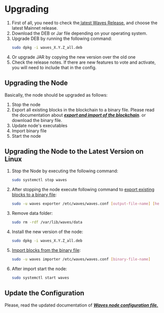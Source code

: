 # Upgrading

1. First of all, you need to check the[ latest Waves Release.](https://github.com/wavesplatform/Waves/releases) and choose the latest Mainnet release.
2. Download the DEB or Jar file depending on your operating system.
3. Upgrade DEB by running the following command:
   ```bash
   sudo dpkg -i waves_X.Y.Z_all.deb
   ```
4. Or upgrade JAR by copying the new version over the old one
5. Check the release notes. If there are new features to vote and activate, you will need to include that in the config.

## Upgrading the Node

Basically, the node should be upgraded as follows:  
1. Stop the node  
2. Export all existing blocks in the blockchain to a binary file. Please read the documentation about [_**export and import of the blockchain**_](/waves-full-node/options-for-getting-actual-blockchain/export-and-import-from-the-blockchain.md). or download the binary file.  
3. Update node's executables  
4. Import binary file  
5. Start the node

## Upgrading the Node to the Latest Version on Linux

1. Stop the Node by executing the following command:
   ```bash
   sudo systemctl stop waves
   ```
2. After stopping the node execute following command to [export existing blocks to a binary file](/waves-full-node/options-for-getting-actual-blockchain/export-and-import-from-the-blockchain.md):
   ```bash
   sudo -u waves exporter /etc/waves/waves.conf [output-file-name] [height]
   ```
3. Remove data folder:
   ```bash
   sudo rm -rdf /var/lib/waves/data
   ```
4. Install the new version of the node:
   ```bash
   sudo dpkg -i waves_X.Y.Z_all.deb
   ```
5. [Import blocks from the binary file](/waves-full-node/options-for-getting-actual-blockchain/export-and-import-from-the-blockchain.md):
   ```bash
   sudo -u waves importer /etc/waves/waves.conf [binary-file-name]
   ```
6. After import start the node:
   ```bash
   sudo systemctl start waves
   ```

## Update the Configuration

Please, read the updated documentation of [_**Waves node configuration file.**_](/waves-full-node/configuration-parameters.md)

